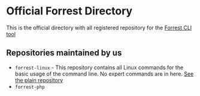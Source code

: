# Official Forrest Directory

This is the official directory with all registered repository for the [Forrest CLI tool](https://github.com/startwind/forrest)

## Repositories maintained by us

- `forrest-linux` - This repository contains all Linux commands for the basic usage of the command line. No expert commands are in here. [See the plain repository](repositories/forrest-linux.yml)
- `forrest-php`
